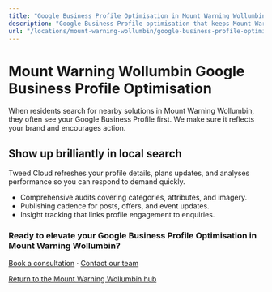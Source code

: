 ```yaml
---
title: "Google Business Profile Optimisation in Mount Warning Wollumbin | Tweed Cloud"
description: "Google Business Profile optimisation that keeps Mount Warning Wollumbin listings accurate and engaging."
url: "/locations/mount-warning-wollumbin/google-business-profile-optimisation/"
---
```


# Mount Warning Wollumbin Google Business Profile Optimisation

When residents search for nearby solutions in Mount Warning Wollumbin, they often see your Google Business Profile first. We make sure it reflects your brand and encourages action.

## Show up brilliantly in local search

Tweed Cloud refreshes your profile details, plans updates, and analyses performance so you can respond to demand quickly.

- Comprehensive audits covering categories, attributes, and imagery.
- Publishing cadence for posts, offers, and event updates.
- Insight tracking that links profile engagement to enquiries.

### Ready to elevate your Google Business Profile Optimisation in Mount Warning Wollumbin?

[Book a consultation](/consultation/) · [Contact our team](/contact/)

[Return to the Mount Warning Wollumbin hub](/locations/mount-warning-wollumbin/)
